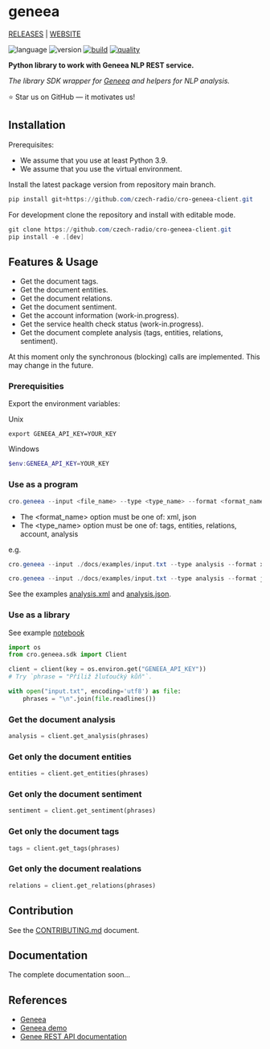 # geneea

[RELEASES](https://github.com/czech-radio/geneea/releases/) | [WEBSITE](https://czech-radio.github.io/geneea/)

![language](https://img.shields.io/badge/language-Python_v3.10+-blue.svg)
![version](https://img.shields.io/badge/version-0.6.0-blue.svg)
[![build](https://github.com/czech-radio/cro-geneea-sdk/actions/workflows/main.yml/badge.svg)](https://github.com/czech-radio/cro-geneea-sdk/actions/workflows/main.yml)
[![quality](https://app.codacy.com/project/badge/Grade/da3fb452af474ddc940eb0194da8b6f9)](https://www.codacy.com/gh/czech-radio/cro-geneea-sdk/dashboard?utm_source=github.com&utm_medium=referral&utm_content=czech-radio/cro-geneea-sdk&utm_campaign=Badge_Grade)

**Python library to work with Geneea NLP REST service.**

_The library SDK wrapper for [Geneea](https://geneea.com/) and helpers for NLP analysis._

:star: Star us on GitHub — it motivates us!

## Installation

Prerequisites:

- We assume that you use at least Python 3.9.
- We assume that you use the virtual environment.

Install the latest package version from repository main branch.

```powershell
pip install git+https://github.com/czech-radio/cro-geneea-client.git
```

For development clone the repository and install with editable mode.

```powershell
git clone https://github.com/czech-radio/cro-geneea-client.git
pip install -e .[dev]
```

## Features & Usage

- Get the document tags.
- Get the document entities.
- Get the document relations.
- Get the document sentiment.
- Get the account information (work-in.progress).
- Get the service health check status (work-in.progress).
- Get the document complete analysis (tags, entities, relations, sentiment).

At this moment only the synchronous (blocking) calls are implemented. This may
change in the future.

### Prerequisities

Export the environment variables:

Unix

```shell
export GENEEA_API_KEY=YOUR_KEY
```

Windows

```powershell
$env:GENEEA_API_KEY=YOUR_KEY
```

### Use as a program

```powershell
cro.geneea --input <file_name> --type <type_name> --format <format_name>
```

- The <format_name> option must be one of: xml, json
- The <type_name> option must be one of: tags, entities, relations, account, analysis

e.g.

```powershell
cro.geneea --input ./docs/examples/input.txt --type analysis --format xml
```

```powershell
cro.geneea --input ./docs/examples/input.txt --type analysis --format json
```

See the examples [analysis.xml](./docs/examples/analysis.xml) and [analysis.json](./docs/examples/analysis.json).

### Use as a library

See example [notebook](./docs/examples/Document-Analysis.ipynb)

```python
import os
from cro.geneea.sdk import Client

client = client(key = os.environ.get("GENEEA_API_KEY"))
# Try `phrase = "Příliž žluťoučký kůň"`.

with open("input.txt", encoding='utf8') as file:
    phrases = "\n".join(file.readlines())
```

### Get the document analysis

```python
analysis = client.get_analysis(phrases)
```

### Get only the document entities

```python
entities = client.get_entities(phrases)
```

### Get only the document sentiment

```python
sentiment = client.get_sentiment(phrases)
```

### Get only the document tags

```python
tags = client.get_tags(phrases)
```

### Get only the document realations

```python
relations = client.get_relations(phrases)
```

## Contribution

See the [CONTRIBUTING.md](./.github/CONTRIBUTING.md) document.

## Documentation

The complete documentation soon&hellip;

## References

- [Geneea](https://geneea.com/)
- [Geneea demo](https://demo.geneea.com/)
- [Genee REST API documentation](https://api.geneea.com/)
